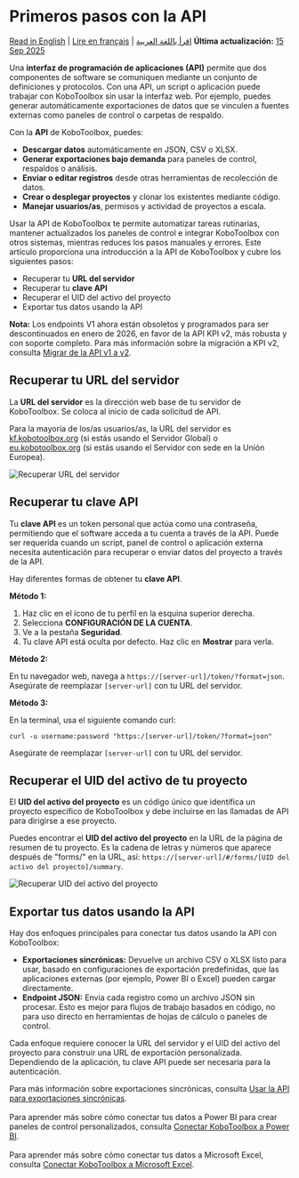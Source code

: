 # Primeros pasos con la API
<a href="../api.html">Read in English</a> | <a href="../fr/api.html">Lire en français</a> | <a href="../ar/api.html">اقرأ باللغة العربية</a>
**Última actualización:** <a href="https://github.com/kobotoolbox/docs/blob/24c740499cf305ed0e9bece1dde237b9b23a05c0/source/api.md" class="reference">15 Sep 2025</a>

Una **interfaz de programación de aplicaciones (API)** permite que dos componentes de software se comuniquen mediante un conjunto de definiciones y protocolos. Con una API, un script o aplicación puede trabajar con KoboToolbox sin usar la interfaz web. Por ejemplo, puedes generar automáticamente exportaciones de datos que se vinculen a fuentes externas como paneles de control o carpetas de respaldo.

Con la **API** de KoboToolbox, puedes:

- **Descargar datos** automáticamente en JSON, CSV o XLSX.
- **Generar exportaciones bajo demanda** para paneles de control, respaldos o análisis.
- **Enviar o editar registros** desde otras herramientas de recolección de datos.
- **Crear o desplegar proyectos** y clonar los existentes mediante código.
- **Manejar usuarios/as**, permisos y actividad de proyectos a escala.

Usar la API de KoboToolbox te permite automatizar tareas rutinarias, mantener actualizados los paneles de control e integrar KoboToolbox con otros sistemas, mientras reduces los pasos manuales y errores. Este artículo proporciona una introducción a la API de KoboToolbox y cubre los siguientes pasos:

- Recuperar tu **URL del servidor**
- Recuperar tu **clave API**
- Recuperar el UID del activo del proyecto
- Exportar tus datos usando la API

<p class="note">
    <strong>Nota:</strong> Los endpoints V1 ahora están obsoletos y programados para ser descontinuados en enero de 2026, en favor de la API KPI v2, más robusta y con soporte completo. Para más información sobre la migración a KPI v2, consulta <a href="https://support.kobotoolbox.org/migrating_api.html">Migrar de la API v1 a v2</a>.
</p>

## Recuperar tu URL del servidor
La **URL del servidor** es la dirección web base de tu servidor de KoboToolbox. Se coloca al inicio de cada solicitud de API.

Para la mayoría de los/as usuarios/as, la URL del servidor es [kf.kobotoolbox.org](https://kf.kobotoolbox.org/) (si estás usando el Servidor Global) o [eu.kobotoolbox.org](https://eu.kobotoolbox.org/) (si estás usando el Servidor con sede en la Unión Europea). 

![Recuperar URL del servidor](images/api/server_URL.png) 

## Recuperar tu clave API
Tu **clave API** es un token personal que actúa como una contraseña, permitiendo que el software acceda a tu cuenta a través de la API. Puede ser requerida cuando un script, panel de control o aplicación externa necesita autenticación para recuperar o enviar datos del proyecto a través de la API. 

Hay diferentes formas de obtener tu **clave API**.

**Método 1:**

1. Haz clic en el ícono de tu perfil en la esquina superior derecha.
2. Selecciona **CONFIGURACIÓN DE LA CUENTA**.
3. Ve a la pestaña **Seguridad**.
4. Tu clave API está oculta por defecto. Haz clic en **Mostrar** para verla.
   
**Método 2:**

En tu navegador web, navega a `https://[server-url]/token/?format=json`. Asegúrate de reemplazar `[server-url]` con tu URL del servidor.

**Método 3:**

En la terminal, usa el siguiente comando curl:

`curl -u username:password "https:/[server-url]/token/?format=json"`

Asegúrate de reemplazar `[server-url]` con tu URL del servidor.

## Recuperar el UID del activo de tu proyecto

El **UID del activo del proyecto** es un código único que identifica un proyecto específico de KoboToolbox y debe incluirse en las llamadas de API para dirigirse a ese proyecto. 

Puedes encontrar el **UID del activo del proyecto** en la URL de la página de resumen de tu proyecto. Es la cadena de letras y números que aparece después de "forms/" en la URL, así: `https://[server-url]/#/forms/[UID del activo del proyecto]/summary`.

![Recuperar UID del activo del proyecto](images/api/project_UID.png)

## Exportar tus datos usando la API

Hay dos enfoques principales para conectar tus datos usando la API con KoboToolbox:

- **Exportaciones sincrónicas:** Devuelve un archivo CSV o XLSX listo para usar, basado en configuraciones de exportación predefinidas, que las aplicaciones externas (por ejemplo, Power BI o Excel) pueden cargar directamente.
- **Endpoint JSON:** Envía cada registro como un archivo JSON sin procesar. Esto es mejor para flujos de trabajo basados en código, no para uso directo en herramientas de hojas de cálculo o paneles de control.
  
Cada enfoque requiere conocer la URL del servidor y el UID del activo del proyecto para construir una URL de exportación personalizada. Dependiendo de la aplicación, tu clave API puede ser necesaria para la autenticación. 

<p class="note">
    Para más información sobre exportaciones sincrónicas, consulta <a href="https://support.kobotoolbox.org/synchronous_exports.html">Usar la API para exportaciones sincrónicas</a>. 
<br><br>
Para aprender más sobre cómo conectar tus datos a Power BI para crear paneles de control personalizados, consulta <a href="https://support.kobotoolbox.org/pulling_data_into_powerbi.html">Conectar KoboToolbox a Power BI</a>. 
<br><br>
Para aprender más sobre cómo conectar tus datos a Microsoft Excel, consulta <a href="https://support.kobotoolbox.org/pulling_data_into_excelquery.html">Conectar KoboToolbox a Microsoft Excel</a>.
</p>